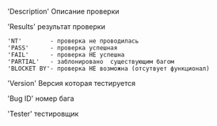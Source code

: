 'Description' Описание проверки

'Results'     результат проверки

	'NT'	    - проверка не проводилась
	'PASS'      - проверка успешная
	'FAIL'      - проверка НЕ успешна
	'PARTIAL'   - заблонировано  существующим багом
	'BLOCKET BY'- проверка НЕ возможна (отсутвует функционал)
	
'Version'    Версия  которая тестируется 

'Bug ID'     номер бага

'Tester'     тестировщик

